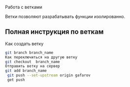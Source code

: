  Работа с ветками

Ветки позволяют разрабатывать функции изолированно.

## Полная инструкция по веткам

 Как создать ветку
```bash
git branch branch_name
Как переключиться на другую ветку
git checkout  branch_name
Отправить ветку на сервер
git add branch_name 
 git push --set-upstream origin gafarov
 get push